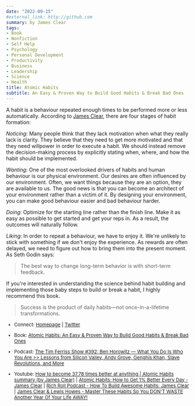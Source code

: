 ```yaml
---
date: "2022-09-15"
#external_link: http://github.com
summary: by James Clear
tags:
- Book
- Nonfiction
- Self Help
- Psychology
- Personal Development
- Productivity
- Business
- Leadership
- Science
- Health
title: Atomic Habits
subtitle: An Easy & Proven Way to Build Good Habits & Break Bad Ones
---
```


A habit is a behaviour repeated enough times to be performed more or less automatically. According to [James Clear](https://jamesclear.com/), there are four stages of habit formation:

*Noticing*: Many people think that they lack motivation when what they really lack is clarity. They believe that they need to get more motivated and that they need willpower in order to execute a habit. We should instead remove the decision-making process by explicitly stating when, where, and how the habit should be implemented.

*Wanting*: One of the most overlooked drivers of habits and human behaviour is our physical environment. Our desires are often influenced by our environment. Often, we want things because they are an option, they are available to us. The good news is that you can become an architect of your environment rather than a victim of it. By designing your environment, you can make good behaviour easier and bad behaviour harder.

*Doing*: Optimize for the starting line rather than the finish line. Make it as easy as possible to get started and get your reps in. As a result, the outcomes will naturally follow.

*Liking*: In order to repeat a behaviour, we have to enjoy it. We're unlikely to stick with something if we don't enjoy the experience. As rewards are often delayed, we need to figure out how to bring them into the present moment. As Seth Godin says:
> The best way to change long-term behavior is with short-term feedback.

If you're interested in understanding the science behind habit building and implementing those baby steps to build or break a habit, I highly recommend this book.

> Success is the product of daily habits—not once-in-a-lifetime transformations.


<font size="2">

-   Connect: [Homepage](https://jamesclear.com/) \| [Twitter](https://twitter.com/jamesclear)

-   Book: [Atomic Habits: An Easy & Proven Way to Build Good Habits & Break Bad Ones](https://www.amazon.com/Atomic-Habits-Proven-Build-Break/dp/0735211299) 

- Podcast: [The Tim Ferriss Show #392: Ben Horowitz — What You Do Is Who You Are >> Lessons from Silicon Valley, Andy Grove, Genghis Khan, Slave Revolutions, and More](https://podcasts.apple.com/us/podcast/392-ben-horowitz-what-you-do-is-who-you-are-lessons/id863897795?i=1000454746507)

-   Youtube: [How to become 37.78 times better at anything | Atomic Habits summary (by James Clear)](https://www.youtube.com/watch?v=PZ7lDrwYdZc&t=669s) \| [Atomic Habits: How to Get 1% Better Every Day - James Clear](https://www.youtube.com/watch?v=U_nzqnXWvSo&t=135s) \| [Rich Roll Podcast - How To Build Awesome Habits: James Clear](https://www.youtube.com/watch?v=s9uDVVWN_ZE&t=21s) \| [James Clear & Lewis Howes - Master These Habits So You DON'T WASTE Another Year Of Your Life AWAY!](https://www.youtube.com/watch?v=kD2IQWP25Yc)
</font>


